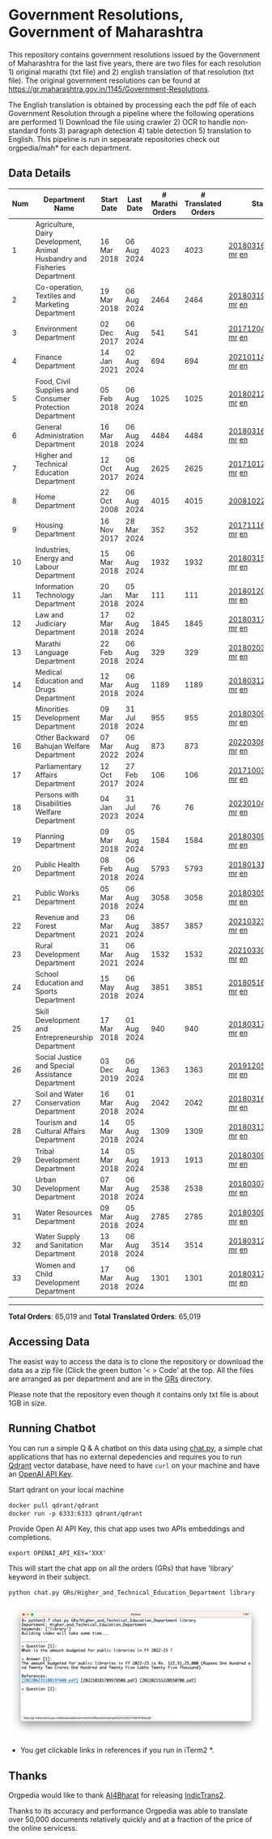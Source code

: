# Government Resolutions, Government of Maharashtra

This repository contains government resolutions issued by the Government of Maharashtra for the last five years, there are two files for each resolution 1) original marathi (txt file) and 2) english translation of that resolution (txt file). The original government resolutions can be found at https://gr.maharashtra.gov.in/1145/Government-Resolutions.

The English translation is obtained by processing each the pdf file of each Government Resolution through a pipeline where the following operations are performed 1) Download the file using crawler 2) OCR to handle non-standard fonts 3) paragraph detection 4) table  detection 5) translation to English. This pipeline is run in sepearate repositories check out orgpedia/mah* for each department.


## Data Details

| Num | Department Name | Start Date | Last Date | # Marathi Orders | # Translated Orders | Starting Order | Last Order |
| --- | --------------- | ---------- | --------- | ---------------- | ------------------- | -------------- | ---------- |
| 1 | Agriculture, Dairy Development, Animal Husbandry and Fisheries Department | 16 Mar 2018 | 06 Aug 2024 | 4023 | 4023 | [201803161624182101.pdf](https://gr.maharashtra.gov.in/Site/Upload/Government%20Resolutions/English/201803161624182101.pdf) [mr](GRs/Agriculture,_Dairy_Development,_Animal_Husbandry_and_Fisheries_Department/201803161624182101.pdf.mr.txt) [en](GRs/Agriculture,_Dairy_Development,_Animal_Husbandry_and_Fisheries_Department/201803161624182101.pdf.en.txt) | [202408061551181101.pdf](https://gr.maharashtra.gov.in/Site/Upload/Government%20Resolutions/English/202408061551181101.pdf) [mr](GRs/Agriculture,_Dairy_Development,_Animal_Husbandry_and_Fisheries_Department/202408061551181101.pdf.mr.txt) [en](GRs/Agriculture,_Dairy_Development,_Animal_Husbandry_and_Fisheries_Department/202408061551181101.pdf.en.txt) |
| 2 | Co-operation, Textiles and Marketing Department | 19 Mar 2018 | 06 Aug 2024 | 2464 | 2464 | [201803191257576702.pdf](https://gr.maharashtra.gov.in/Site/Upload/Government%20Resolutions/English/201803191257576702.pdf) [mr](GRs/Co-operation,_Textiles_and_Marketing_Department/201803191257576702.pdf.mr.txt) [en](GRs/Co-operation,_Textiles_and_Marketing_Department/201803191257576702.pdf.en.txt) | [202408061646245302.pdf](https://gr.maharashtra.gov.in/Site/Upload/Government%20Resolutions/English/202408061646245302.pdf) [mr](GRs/Co-operation,_Textiles_and_Marketing_Department/202408061646245302.pdf.mr.txt) [en](GRs/Co-operation,_Textiles_and_Marketing_Department/202408061646245302.pdf.en.txt) |
| 3 | Environment Department | 02 Dec 2017 | 06 Aug 2024 | 541 | 541 | [201712041147216904.pdf](https://gr.maharashtra.gov.in/Site/Upload/Government%20Resolutions/English/201712041147216904.pdf) [mr](GRs/Environment_Department/201712041147216904.pdf.mr.txt) [en](GRs/Environment_Department/201712041147216904.pdf.en.txt) | [202408061321464504.pdf](https://gr.maharashtra.gov.in/Site/Upload/Government%20Resolutions/English/202408061321464504.pdf) [mr](GRs/Environment_Department/202408061321464504.pdf.mr.txt) [en](GRs/Environment_Department/202408061321464504.pdf.en.txt) |
| 4 | Finance Department | 14 Jan 2021 | 02 Aug 2024 | 694 | 694 | [202101141237329905.pdf](https://gr.maharashtra.gov.in/Site/Upload/Government%20Resolutions/English/202101141237329905.pdf) [mr](GRs/Finance_Department/202101141237329905.pdf.mr.txt) [en](GRs/Finance_Department/202101141237329905.pdf.en.txt) | [202408021544183805.pdf](https://gr.maharashtra.gov.in/Site/Upload/Government%20Resolutions/English/202408021544183805.pdf) [mr](GRs/Finance_Department/202408021544183805.pdf.mr.txt) [en](GRs/Finance_Department/202408021544183805.pdf.en.txt) |
| 5 | Food, Civil Supplies and Consumer Protection Department | 05 Feb 2018 | 06 Aug 2024 | 1025 | 1025 | [201802121244545806.pdf](https://gr.maharashtra.gov.in/Site/Upload/Government%20Resolutions/English/201802121244545806.pdf) [mr](GRs/Food,_Civil_Supplies_and_Consumer_Protection_Department/201802121244545806.pdf.mr.txt) [en](GRs/Food,_Civil_Supplies_and_Consumer_Protection_Department/201802121244545806.pdf.en.txt) | [202408061839319306.pdf](https://gr.maharashtra.gov.in/Site/Upload/Government%20Resolutions/English/202408061839319306.pdf) [mr](GRs/Food,_Civil_Supplies_and_Consumer_Protection_Department/202408061839319306.pdf.mr.txt) [en](GRs/Food,_Civil_Supplies_and_Consumer_Protection_Department/202408061839319306.pdf.en.txt) |
| 6 | General Administration Department | 16 Mar 2018 | 06 Aug 2024 | 4484 | 4484 | [201803161224022707.pdf](https://gr.maharashtra.gov.in/Site/Upload/Government%20Resolutions/English/201803161224022707.pdf) [mr](GRs/General_Administration_Department/201803161224022707.pdf.mr.txt) [en](GRs/General_Administration_Department/201803161224022707.pdf.en.txt) | [202408061452181207.pdf](https://gr.maharashtra.gov.in/Site/Upload/Government%20Resolutions/English/202408061452181207.pdf) [mr](GRs/General_Administration_Department/202408061452181207.pdf.mr.txt) [en](GRs/General_Administration_Department/202408061452181207.pdf.en.txt) |
| 7 | Higher and Technical Education Department | 12 Oct 2017 | 06 Aug 2024 | 2625 | 2625 | [201710121514029708.pdf](https://gr.maharashtra.gov.in/Site/Upload/Government%20Resolutions/English/201710121514029708.pdf) [mr](GRs/Higher_and_Technical_Education_Department/201710121514029708.pdf.mr.txt) [en](GRs/Higher_and_Technical_Education_Department/201710121514029708.pdf.en.txt) | [202408061754287308.pdf](https://gr.maharashtra.gov.in/Site/Upload/Government%20Resolutions/English/202408061754287308.pdf) [mr](GRs/Higher_and_Technical_Education_Department/202408061754287308.pdf.mr.txt) [en](GRs/Higher_and_Technical_Education_Department/202408061754287308.pdf.en.txt) |
| 8 | Home Department | 22 Oct 2008 | 06 Aug 2024 | 4015 | 4015 | [20081022.pdf](https://gr.maharashtra.gov.in/Site/Upload/Government%20Resolutions/English/20081022.pdf) [mr](GRs/Home_Department/20081022.pdf.mr.txt) [en](GRs/Home_Department/20081022.pdf.en.txt) | [202408061932023429.pdf](https://gr.maharashtra.gov.in/Site/Upload/Government%20Resolutions/English/202408061932023429.pdf) [mr](GRs/Home_Department/202408061932023429.pdf.mr.txt) [en](GRs/Home_Department/202408061932023429.pdf.en.txt) |
| 9 | Housing Department | 16 Nov 2017 | 28 Mar 2024 | 352 | 352 | [201711161447076609.pdf](https://gr.maharashtra.gov.in/Site/Upload/Government%20Resolutions/English/201711161447076609.pdf) [mr](GRs/Housing_Department/201711161447076609.pdf.mr.txt) [en](GRs/Housing_Department/201711161447076609.pdf.en.txt) | [202403281255554909.pdf](https://gr.maharashtra.gov.in/Site/Upload/Government%20Resolutions/English/202403281255554909.pdf) [mr](GRs/Housing_Department/202403281255554909.pdf.mr.txt) [en](GRs/Housing_Department/202403281255554909.pdf.en.txt) |
| 10 | Industries, Energy and Labour Department | 15 Mar 2018 | 06 Aug 2024 | 1932 | 1932 | [201803151204055010.pdf](https://gr.maharashtra.gov.in/Site/Upload/Government%20Resolutions/English/201803151204055010.pdf) [mr](GRs/Industries,_Energy_and_Labour_Department/201803151204055010.pdf.mr.txt) [en](GRs/Industries,_Energy_and_Labour_Department/201803151204055010.pdf.en.txt) | [202408061657404710.pdf](https://gr.maharashtra.gov.in/Site/Upload/Government%20Resolutions/English/202408061657404710.pdf) [mr](GRs/Industries,_Energy_and_Labour_Department/202408061657404710.pdf.mr.txt) [en](GRs/Industries,_Energy_and_Labour_Department/202408061657404710.pdf.en.txt) |
| 11 | Information Technology Department | 20 Jan 2018 | 05 Mar 2024 | 111 | 111 | [201801201843024511.pdf](https://gr.maharashtra.gov.in/Site/Upload/Government%20Resolutions/English/201801201843024511.pdf) [mr](GRs/Information_Technology_Department/201801201843024511.pdf.mr.txt) [en](GRs/Information_Technology_Department/201801201843024511.pdf.en.txt) | [202403051249430211.pdf](https://gr.maharashtra.gov.in/Site/Upload/Government%20Resolutions/English/202403051249430211.pdf) [mr](GRs/Information_Technology_Department/202403051249430211.pdf.mr.txt) [en](GRs/Information_Technology_Department/202403051249430211.pdf.en.txt) |
| 12 | Law and Judiciary Department | 17 Mar 2018 | 02 Aug 2024 | 1845 | 1845 | [201803171129290212.pdf](https://gr.maharashtra.gov.in/Site/Upload/Government%20Resolutions/English/201803171129290212.pdf) [mr](GRs/Law_and_Judiciary_Department/201803171129290212.pdf.mr.txt) [en](GRs/Law_and_Judiciary_Department/201803171129290212.pdf.en.txt) | [202408021216078712.pdf](https://gr.maharashtra.gov.in/Site/Upload/Government%20Resolutions/English/202408021216078712.pdf) [mr](GRs/Law_and_Judiciary_Department/202408021216078712.pdf.mr.txt) [en](GRs/Law_and_Judiciary_Department/202408021216078712.pdf.en.txt) |
| 13 | Marathi Language Department | 22 Feb 2018 | 06 Aug 2024 | 329 | 329 | [201802031549154233.pdf](https://gr.maharashtra.gov.in/Site/Upload/Government%20Resolutions/English/201802031549154233.pdf) [mr](GRs/Marathi_Language_Department/201802031549154233.pdf.mr.txt) [en](GRs/Marathi_Language_Department/201802031549154233.pdf.en.txt) | [202408061526044833.pdf](https://gr.maharashtra.gov.in/Site/Upload/Government%20Resolutions/English/202408061526044833.pdf) [mr](GRs/Marathi_Language_Department/202408061526044833.pdf.mr.txt) [en](GRs/Marathi_Language_Department/202408061526044833.pdf.en.txt) |
| 14 | Medical Education and Drugs Department | 12 Mar 2018 | 06 Aug 2024 | 1189 | 1189 | [201803121137094813.pdf](https://gr.maharashtra.gov.in/Site/Upload/Government%20Resolutions/English/201803121137094813.pdf) [mr](GRs/Medical_Education_and_Drugs_Department/201803121137094813.pdf.mr.txt) [en](GRs/Medical_Education_and_Drugs_Department/201803121137094813.pdf.en.txt) | [202408061045161313.pdf](https://gr.maharashtra.gov.in/Site/Upload/Government%20Resolutions/English/202408061045161313.pdf) [mr](GRs/Medical_Education_and_Drugs_Department/202408061045161313.pdf.mr.txt) [en](GRs/Medical_Education_and_Drugs_Department/202408061045161313.pdf.en.txt) |
| 15 | Minorities Development Department | 09 Mar 2018 | 31 Jul 2024 | 955 | 955 | [201803091218355314.pdf](https://gr.maharashtra.gov.in/Site/Upload/Government%20Resolutions/English/201803091218355314.pdf) [mr](GRs/Minorities_Development_Department/201803091218355314.pdf.mr.txt) [en](GRs/Minorities_Development_Department/201803091218355314.pdf.en.txt) | [202408021438252814.pdf](https://gr.maharashtra.gov.in/Site/Upload/Government%20Resolutions/English/202408021438252814.pdf) [mr](GRs/Minorities_Development_Department/202408021438252814.pdf.mr.txt) [en](GRs/Minorities_Development_Department/202408021438252814.pdf.en.txt) |
| 16 | Other Backward Bahujan Welfare Department | 07 Mar 2022 | 06 Aug 2024 | 873 | 873 | [202203081752439334.pdf](https://gr.maharashtra.gov.in/Site/Upload/Government%20Resolutions/English/202203081752439334.pdf) [mr](GRs/Other_Backward_Bahujan_Welfare_Department/202203081752439334.pdf.mr.txt) [en](GRs/Other_Backward_Bahujan_Welfare_Department/202203081752439334.pdf.en.txt) | [202408061241518934.pdf](https://gr.maharashtra.gov.in/Site/Upload/Government%20Resolutions/English/202408061241518934.pdf) [mr](GRs/Other_Backward_Bahujan_Welfare_Department/202408061241518934.pdf.mr.txt) [en](GRs/Other_Backward_Bahujan_Welfare_Department/202408061241518934.pdf.en.txt) |
| 17 | Parliamentary Affairs Department | 12 Oct 2017 | 27 Feb 2024 | 106 | 106 | [201710031642378615.pdf](https://gr.maharashtra.gov.in/Site/Upload/Government%20Resolutions/English/201710031642378615.pdf) [mr](GRs/Parliamentary_Affairs_Department/201710031642378615.pdf.mr.txt) [en](GRs/Parliamentary_Affairs_Department/201710031642378615.pdf.en.txt) | [202402271500283915.pdf](https://gr.maharashtra.gov.in/Site/Upload/Government%20Resolutions/English/202402271500283915.pdf) [mr](GRs/Parliamentary_Affairs_Department/202402271500283915.pdf.mr.txt) [en](GRs/Parliamentary_Affairs_Department/202402271500283915.pdf.en.txt) |
| 18 | Persons with Disabilities Welfare Department | 04 Jan 2023 | 31 Jul 2024 | 76 | 76 | [202301041906309635.pdf](https://gr.maharashtra.gov.in/Site/Upload/Government%20Resolutions/English/202301041906309635.pdf) [mr](GRs/Persons_with_Disabilities_Welfare_Department/202301041906309635.pdf.mr.txt) [en](GRs/Persons_with_Disabilities_Welfare_Department/202301041906309635.pdf.en.txt) | [202408011226015335.pdf](https://gr.maharashtra.gov.in/Site/Upload/Government%20Resolutions/English/202408011226015335.pdf) [mr](GRs/Persons_with_Disabilities_Welfare_Department/202408011226015335.pdf.mr.txt) [en](GRs/Persons_with_Disabilities_Welfare_Department/202408011226015335.pdf.en.txt) |
| 19 | Planning Department | 09 Mar 2018 | 05 Aug 2024 | 1584 | 1584 | [201803091441032716.pdf](https://gr.maharashtra.gov.in/Site/Upload/Government%20Resolutions/English/201803091441032716.pdf) [mr](GRs/Planning_Department/201803091441032716.pdf.mr.txt) [en](GRs/Planning_Department/201803091441032716.pdf.en.txt) | [202408051555561516.pdf](https://gr.maharashtra.gov.in/Site/Upload/Government%20Resolutions/English/202408051555561516.pdf) [mr](GRs/Planning_Department/202408051555561516.pdf.mr.txt) [en](GRs/Planning_Department/202408051555561516.pdf.en.txt) |
| 20 | Public Health Department | 08 Feb 2018 | 06 Aug 2024 | 5793 | 5793 | [201801311722275417.pdf](https://gr.maharashtra.gov.in/Site/Upload/Government%20Resolutions/English/201801311722275417.pdf) [mr](GRs/Public_Health_Department/201801311722275417.pdf.mr.txt) [en](GRs/Public_Health_Department/201801311722275417.pdf.en.txt) | [202408061054051217.pdf](https://gr.maharashtra.gov.in/Site/Upload/Government%20Resolutions/English/202408061054051217.pdf) [mr](GRs/Public_Health_Department/202408061054051217.pdf.mr.txt) [en](GRs/Public_Health_Department/202408061054051217.pdf.en.txt) |
| 21 | Public Works Department | 05 Mar 2018 | 06 Aug 2024 | 3058 | 3058 | [201803051515468118.pdf](https://gr.maharashtra.gov.in/Site/Upload/Government%20Resolutions/English/201803051515468118.pdf) [mr](GRs/Public_Works_Department/201803051515468118.pdf.mr.txt) [en](GRs/Public_Works_Department/201803051515468118.pdf.en.txt) | [202408061706235118.pdf](https://gr.maharashtra.gov.in/Site/Upload/Government%20Resolutions/English/202408061706235118.pdf) [mr](GRs/Public_Works_Department/202408061706235118.pdf.mr.txt) [en](GRs/Public_Works_Department/202408061706235118.pdf.en.txt) |
| 22 | Revenue and Forest Department | 23 Mar 2021 | 06 Aug 2024 | 3857 | 3857 | [202103231328393119.pdf](https://gr.maharashtra.gov.in/Site/Upload/Government%20Resolutions/English/202103231328393119.pdf) [mr](GRs/Revenue_and_Forest_Department/202103231328393119.pdf.mr.txt) [en](GRs/Revenue_and_Forest_Department/202103231328393119.pdf.en.txt) | [202408061950553319.pdf](https://gr.maharashtra.gov.in/Site/Upload/Government%20Resolutions/English/202408061950553319.pdf) [mr](GRs/Revenue_and_Forest_Department/202408061950553319.pdf.mr.txt) [en](GRs/Revenue_and_Forest_Department/202408061950553319.pdf.en.txt) |
| 23 | Rural Development Department | 31 Mar 2021 | 06 Aug 2024 | 1532 | 1532 | [202103301021181120.pdf](https://gr.maharashtra.gov.in/Site/Upload/Government%20Resolutions/English/202103301021181120.pdf) [mr](GRs/Rural_Development_Department/202103301021181120.pdf.mr.txt) [en](GRs/Rural_Development_Department/202103301021181120.pdf.en.txt) | [202408051741052320.pdf](https://gr.maharashtra.gov.in/Site/Upload/Government%20Resolutions/English/202408051741052320.pdf) [mr](GRs/Rural_Development_Department/202408051741052320.pdf.mr.txt) [en](GRs/Rural_Development_Department/202408051741052320.pdf.en.txt) |
| 24 | School Education and Sports Department | 15 May 2018 | 06 Aug 2024 | 3851 | 3851 | [201805161114241221.pdf](https://gr.maharashtra.gov.in/Site/Upload/Government%20Resolutions/English/201805161114241221.pdf) [mr](GRs/School_Education_and_Sports_Department/201805161114241221.pdf.mr.txt) [en](GRs/School_Education_and_Sports_Department/201805161114241221.pdf.en.txt) | [202408061604522521.pdf](https://gr.maharashtra.gov.in/Site/Upload/Government%20Resolutions/English/202408061604522521.pdf) [mr](GRs/School_Education_and_Sports_Department/202408061604522521.pdf.mr.txt) [en](GRs/School_Education_and_Sports_Department/202408061604522521.pdf.en.txt) |
| 25 | Skill Development and Entrepreneurship Department | 17 Mar 2018 | 01 Aug 2024 | 940 | 940 | [201803171322099003.pdf](https://gr.maharashtra.gov.in/Site/Upload/Government%20Resolutions/English/201803171322099003.pdf) [mr](GRs/Skill_Development_and_Entrepreneurship_Department/201803171322099003.pdf.mr.txt) [en](GRs/Skill_Development_and_Entrepreneurship_Department/201803171322099003.pdf.en.txt) | [202408011700493303.pdf](https://gr.maharashtra.gov.in/Site/Upload/Government%20Resolutions/English/202408011700493303.pdf) [mr](GRs/Skill_Development_and_Entrepreneurship_Department/202408011700493303.pdf.mr.txt) [en](GRs/Skill_Development_and_Entrepreneurship_Department/202408011700493303.pdf.en.txt) |
| 26 | Social Justice and Special Assistance Department | 03 Dec 2019 | 06 Aug 2024 | 1363 | 1363 | [201912051107011622.pdf](https://gr.maharashtra.gov.in/Site/Upload/Government%20Resolutions/English/201912051107011622.pdf) [mr](GRs/Social_Justice_and_Special_Assistance_Department/201912051107011622.pdf.mr.txt) [en](GRs/Social_Justice_and_Special_Assistance_Department/201912051107011622.pdf.en.txt) | [202408061153314122.pdf](https://gr.maharashtra.gov.in/Site/Upload/Government%20Resolutions/English/202408061153314122.pdf) [mr](GRs/Social_Justice_and_Special_Assistance_Department/202408061153314122.pdf.mr.txt) [en](GRs/Social_Justice_and_Special_Assistance_Department/202408061153314122.pdf.en.txt) |
| 27 | Soil and Water Conservation Department | 16 Mar 2018 | 01 Aug 2024 | 2042 | 2042 | [201803161247582426.pdf](https://gr.maharashtra.gov.in/Site/Upload/Government%20Resolutions/English/201803161247582426.pdf) [mr](GRs/Soil_and_Water_Conservation_Department/201803161247582426.pdf.mr.txt) [en](GRs/Soil_and_Water_Conservation_Department/201803161247582426.pdf.en.txt) | [202408011721193126.pdf](https://gr.maharashtra.gov.in/Site/Upload/Government%20Resolutions/English/202408011721193126.pdf) [mr](GRs/Soil_and_Water_Conservation_Department/202408011721193126.pdf.mr.txt) [en](GRs/Soil_and_Water_Conservation_Department/202408011721193126.pdf.en.txt) |
| 28 | Tourism and Cultural Affairs Department | 14 Mar 2018 | 05 Aug 2024 | 1309 | 1309 | [201803131542054523.pdf](https://gr.maharashtra.gov.in/Site/Upload/Government%20Resolutions/English/201803131542054523.pdf) [mr](GRs/Tourism_and_Cultural_Affairs_Department/201803131542054523.pdf.mr.txt) [en](GRs/Tourism_and_Cultural_Affairs_Department/201803131542054523.pdf.en.txt) | [202408051522306323.pdf](https://gr.maharashtra.gov.in/Site/Upload/Government%20Resolutions/English/202408051522306323.pdf) [mr](GRs/Tourism_and_Cultural_Affairs_Department/202408051522306323.pdf.mr.txt) [en](GRs/Tourism_and_Cultural_Affairs_Department/202408051522306323.pdf.en.txt) |
| 29 | Tribal Development Department | 14 Mar 2018 | 05 Aug 2024 | 1913 | 1913 | [201803091105184924.pdf](https://gr.maharashtra.gov.in/Site/Upload/Government%20Resolutions/English/201803091105184924.pdf) [mr](GRs/Tribal_Development_Department/201803091105184924.pdf.mr.txt) [en](GRs/Tribal_Development_Department/201803091105184924.pdf.en.txt) | [202408011242543124.pdf](https://gr.maharashtra.gov.in/Site/Upload/Government%20Resolutions/English/202408011242543124.pdf) [mr](GRs/Tribal_Development_Department/202408011242543124.pdf.mr.txt) [en](GRs/Tribal_Development_Department/202408011242543124.pdf.en.txt) |
| 30 | Urban Development Department | 07 Mar 2018 | 06 Aug 2024 | 2538 | 2538 | [201803071203178325.pdf](https://gr.maharashtra.gov.in/Site/Upload/Government%20Resolutions/English/201803071203178325.pdf) [mr](GRs/Urban_Development_Department/201803071203178325.pdf.mr.txt) [en](GRs/Urban_Development_Department/201803071203178325.pdf.en.txt) | [202408061650251825.pdf](https://gr.maharashtra.gov.in/Site/Upload/Government%20Resolutions/English/202408061650251825.pdf) [mr](GRs/Urban_Development_Department/202408061650251825.pdf.mr.txt) [en](GRs/Urban_Development_Department/202408061650251825.pdf.en.txt) |
| 31 | Water Resources Department | 09 Mar 2018 | 05 Aug 2024 | 2785 | 2785 | [201803091034435527.pdf](https://gr.maharashtra.gov.in/Site/Upload/Government%20Resolutions/English/201803091034435527.pdf) [mr](GRs/Water_Resources_Department/201803091034435527.pdf.mr.txt) [en](GRs/Water_Resources_Department/201803091034435527.pdf.en.txt) | [202408051608040627.pdf](https://gr.maharashtra.gov.in/Site/Upload/Government%20Resolutions/English/202408051608040627.pdf) [mr](GRs/Water_Resources_Department/202408051608040627.pdf.mr.txt) [en](GRs/Water_Resources_Department/202408051608040627.pdf.en.txt) |
| 32 | Water Supply and Sanitation Department | 13 Mar 2018 | 06 Aug 2024 | 3514 | 3514 | [201803121414108428.pdf](https://gr.maharashtra.gov.in/Site/Upload/Government%20Resolutions/English/201803121414108428.pdf) [mr](GRs/Water_Supply_and_Sanitation_Department/201803121414108428.pdf.mr.txt) [en](GRs/Water_Supply_and_Sanitation_Department/201803121414108428.pdf.en.txt) | [202408051559481628.pdf](https://gr.maharashtra.gov.in/Site/Upload/Government%20Resolutions/English/202408051559481628.pdf) [mr](GRs/Water_Supply_and_Sanitation_Department/202408051559481628.pdf.mr.txt) [en](GRs/Water_Supply_and_Sanitation_Department/202408051559481628.pdf.en.txt) |
| 33 | Women and Child Development Department | 17 Mar 2018 | 06 Aug 2024 | 1301 | 1301 | [201803171539444330.pdf](https://gr.maharashtra.gov.in/Site/Upload/Government%20Resolutions/English/201803171539444330.pdf) [mr](GRs/Women_and_Child_Development_Department/201803171539444330.pdf.mr.txt) [en](GRs/Women_and_Child_Development_Department/201803171539444330.pdf.en.txt) | [202408061653221230.pdf](https://gr.maharashtra.gov.in/Site/Upload/Government%20Resolutions/English/202408061653221230.pdf) [mr](GRs/Women_and_Child_Development_Department/202408061653221230.pdf.mr.txt) [en](GRs/Women_and_Child_Development_Department/202408061653221230.pdf.en.txt) |
----------------------------------------------------------------------------------------------------

**Total Orders**: 65,019 and **Total Translated Orders**: 65,019
## Accessing Data

The easist way to access the data is to clone the repository or download the data as a zip file (Click the green button '< > Code' at the top. All the files are arranged as per department and are in the [GRs](GRs) directory.

Please note that the repository even though it contains only txt file is about 1GB in size.

## Running Chatbot

You can run a simple Q & A chatbot on this data using [chat.py](chat.py), a simple chat applications that has no external depedencies and requires you to run [Qdrant](https://qdrant.tech/) vector database, have need to have `curl` on your machine and have an [OpenAI API Key](https://help.openai.com/en/articles/4936850-where-do-i-find-my-secret-api-key).

Start qdrant on your local machine
```shell
docker pull qdrant/qdrant
docker run -p 6333:6333 qdrant/qdrant
```

Provide Open AI API Key, this chat app uses two APIs embeddings and completions.
```shell
export OPENAI_API_KEY='XXX'
```

This will start the chat app on all the orders (GRs) that have 'library' keyword in their subject.

```shell
python chat.py GRs/Higher_and_Technical_Education_Department library
```

![screenshot of running chat.py](screenshot.png)

* You get clickable links in references if you run in iTerm2 *.

## Thanks

Orgpedia would like to thank [AI4Bharat](https://ai4bharat.iitm.ac.in/) for releasing [IndicTrans2](https://github.com/AI4Bharat/IndicTrans2).

Thanks to its accuracy and performance Orgpedia was able to translate over 50,000 documents relatively quickly and at a fraction of the price of the online servicess.











